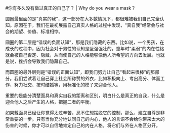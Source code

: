 #﻿你有多久没有做过真正的自己了？ | Why do you wear a mask？

圆圈最里面的是“真实的我”，这一部分在大多数情况下，都很难被我们自己完全认知。原因在于，我们在最初展露自己真实人格的过程中发现，“真自我”经常会与社会的期望、价值、标准相悖。

圆圈的第二层是“错误的负面认知”，那是我们隐藏的东西。比如说，一个男孩，在成长的过程中，因为社会对于男性的认知是坚强强壮的，童年时“柔弱”的内在性格就会被自己否定、隐藏，从而使自己的人格能够像他人所希望的方向去发展。也就是说，挫折会导致我们隐藏自己。

而圆圈的最外层则是“错误的正面认知”，即我们努力让自己“看起来很棒”的那部分。我们尝试着让自己穿上社会所称赞的外衣，比如积极向上、考出高分、体面工作、努力社交、按时结婚等，用标准化的模子来迎合他人。

重要的是能分清楚面具和真实自我的距离和区别，明白什么是真正的自我，什么是迎合他人之后产生的人格，把握二者的平衡。

如果戴面具已经让你觉得太过辛苦，忍不住想摆脱它的控制，那么，建立自尊是非常重要的一步。只有当你充分地认同自己的内心，他人的言语不会给你带来太大的伤害的时候，你才可以自信地肯定自己的内在人格，将它们与外在人格区分开。


